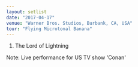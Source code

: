 ```yaml
---
layout: setlist
date: "2017-04-17"
venue: "Warner Bros. Studios, Burbank, CA, USA"
tour: "Flying Microtonal Banana"
---
```



 1. The Lord of Lightning


Note: Live performance for US TV show 'Conan'

